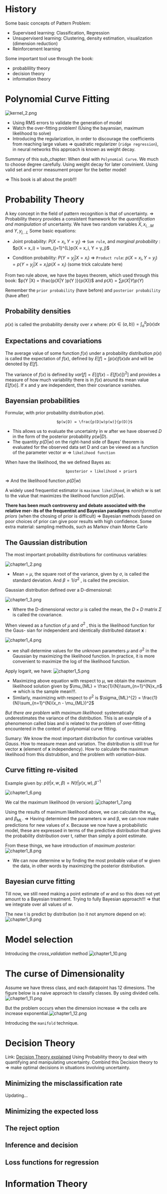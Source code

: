 # History
Some basic concepts of Pattern Problem:
- Supervised learning: Classification, Regression
- Unsuperviserd learning: Clustering, density estimation, visualization (dimension reduction)
- Reinforcement learning

Some important tool use through the book:
- probablility theory
- decision theory
- information theory


# Polynomial Curve Fitting

  ![kernel_2.png](./pictures/chapter1_1.png)
             
 - Using RMS errors to validate the generation of model
 - Watch the over-fitting problem! (Using the bayansian, maximum likelihood to solve)
 - Introducing the regularization, in order to discourage the coefficients from reaching large values
  => quadratic regularizer (`ridge regression`), in neural networks this approach is known as weight decay.
 
 Summary of this sub_chapter: When deal with `Polynomial Curve`. We much to choose degree carefully. Using weight decay for later convinient. Using valid set and error measument proper for the better model!
 
 => This book is all about the prob!!!

# Probability Theory
A key concept in the field of pattern recognition is that of uncertainty.
=> Probability theory provides a consistent framework for the _quantification and manipulation_ of uncertainty.
We have two random variables $X, x_{i,..M}$ and $Y, y_{j,..L}$ Some basic equations:
- Joint probability: $P(X=x_i, Y=y_j)$ 
 => `Sum rule`, and _marginal probability_ : $p(X = x_i) = \sum_{j=1}^{L}p(X = x_i, Y = y_j)$
 
- Condition probability: $P(Y=y_j| X=x_i)$ 
=> `Product rule`: $p(X = x_i , Y = y_j) = p(Y = y_j|X = x_i)p(X = x_i)$ (some trick calculate here)

From two rule above, we have the bayes theorem, which used through this book:
               $p(Y |X) = \frac{p(X|Y )p(Y )}{p(X)}$        and        $p(X) = \sum{p(X|Y )p(Y )}$ 

Remember the `prior probability` (have before) and `posterior probability` (have after)

## Probability densities
 $p(x)$ is called the probability density over $x$ where:  $p(x ∈ (a, b)) = \int_{a}^{b}{p(x) dx}$ 
                                                         
## Expectations and covariations
The average value of some function $f(x)$ under a probability distribution $p(x)$ is called the expectation of $f(x)$, defined by $E[f] = \int{p(x)f (x)dx}$ and will be denoted by $E[f]$. 

The variance of $f(x)$ is defined by $var[f] = E[(f(x) − E[f(x)])^2]$ and provides a measure of how much variability there is in $f(x)$ around its mean value $E[f(x)]$. If x and y are independent, then their covariance vanishes.
## Bayensian probabilities
Formular, with prior probability distribution $p(w)$.
                           
                           $p(w|D) = \frac{p(D|w)p(w)}{p(D)}$
    
- This allows us to evaluate the uncertainty in w after we have observed $D$ in the form
of the posterior probability $p(w|D)$.
- The quantity $p(D|w)$ on the right-hand side of Bayes’ theorem is evaluated for the observed data set D and can be viewed as a function of the parameter vector $w$ => `likelihood function`

When have the likelihood, the we defined Bayes as:

                               $posterior ∝ likelihood × prior$
=> And the likelihood function $p(D|w)$  

A widely used frequentist estimator is `maximum likelihood`, in which w is set to the value that maximizes the likelihood function $p(D|w)$. 

**There has been much controversy and debate associated with the relative mer-
its of the frequentist and Bayesian paradigms** _noninformative priors_ (when the chosing of prior is difficult)
=> Bayesian methods based on poor choices of prior can give poor results with high
confidence.
Some extra material: sampling methods, such as Markov chain Monte Carlo

## The Gaussian distribution
The most important probability distributions for continuous variables:

 ![chapter1_2.png](./pictures/chapter1_2.png) 
- Mean = $\mu$, the square root of the variance, given by $σ$, is called the standard deviation. And $β = 1/σ^2$ , is called the precision.

Gaussian distribution defined over a D-dimensional: 

![chapter1_3.png](./pictures/chapter1_3.png) 

- Where the D-dimensional vector $μ$ is called the mean, the $D × D$ matrix $Σ$ is called
the covariance.

When viewed as a function of $μ$ and $σ^2$ , this is the likelihood function for the Gaus-
sian for independent and identically distributed dataset $\textbf{x}$ :

![chapter1_4.png](./pictures/chapter1_4.png) 
- we shall determine values for the unknown parameters $μ$ and $σ^2$ in the Gaussian by maximizing the likelihood function. In practice, it is more convenient to maximize the log of the likelihood function.

Apply logarit, we have:
![chapter1_5.png](./pictures/chapter1_5.png) 

- Maximizing above equation with respect to $μ$, we obtain the maximum likelihood solution
given by $\mu_{ML} = \frac{1}{N}\sum_{n=1}^{N}x_n$ => which is the sample mean!!!.
- Similarly, maximizing with respect to $σ^2$ is $\sigma_{ML}^{2} = \frac{1}{N}\sum_{n=1}^{N}(x_n - \mu_{ML})^2$  

*But there are problem with maximum likelihood*: systematically underestimates the variance of the distribution. This is an example of a phenomenon called bias and is related to the problem of over-fitting encountered in the context of polynomial curve fitting.

Sumary: We know the most important distribution for continue variables _Gauss_. How to measure mean and variation. The distribution is still true for vector $\textbf{x}$ (element of $\textbf{x}$ independency). How to calculate the maximum likelihood from this distrubition, and the problem with _variation-bias_.

##  Curve fitting re-visited

Example given by: $p(t|x, w, β) = N(t|y(x, w), β^{-1}$ 

 ![chapter1_6.png](./pictures/chapter1_6.png) 
 
 We cal the maximum likelihood (ln version):
  ![chapter1_7.png](./pictures/chapter1_7.png)
  
  Using the results of maximum likelihood above, we can calculate the $w_{ML}$ and $β_{ML}$.
  => Having determined the parameters w and β, we can now make predictions for new values of x. Because we now have a probabilistic model, these are expressed in terms of the predictive distribution that gives the probability distribution over t, rather than simply a point estimate.
  
  From these things, we have introduction of _maximum posterior_:
    ![chapter1_8.png](./pictures/chapter1_8.png) 
  - We can now determine w by finding the most probable value of w given the data, in other words by maximizing the posterior distribution.
## Bayesian curve fitting
Till now, we still need making a point estimate of $w$ and so this does not yet amount to a Bayesian treatment. Trying to fully Bayesian approach!!! => that we integrate over all values of $w$.

The new t is predict by distribution (so it not anymore depend on $w$):
 ![chapter1_9.png](./pictures/chapter1_9.png) 
    



#  Model selection
Introducing the _cross_validation_ method
![chapter1_10.png](./pictures/chapter1_10.png)
  
# The curse of Dimensionality
Assume we have thress class, and each datapoint has 12 dimesions. The figure below is a naive approach to classify classes. By using divided cells.
![chapter1_11.png](./pictures/chapter1_11.png)
  
But the problem occurs when the dimension increase => the cells are increase exponential.![chapter1_12.png](./pictures/chapter1_12.png)

Introducing the `manifold` technique.

# Decision Theory
Link: [Decision Theory explained](https://www.youtube.com/watch?v=KYRAO8f5rXA&ab_channel=mathematicalmonk)
Using Probability theory to deal with quantifying and manipulating uncertainty. Combind this Decision theory to => make optimal decisions in situations involving uncertainty.

## Minimizing the misclassification rate
Updating...
## Minimizing the expected loss

## The reject option

## Inference and decision

## Loss functions for regression


# Information Theory
